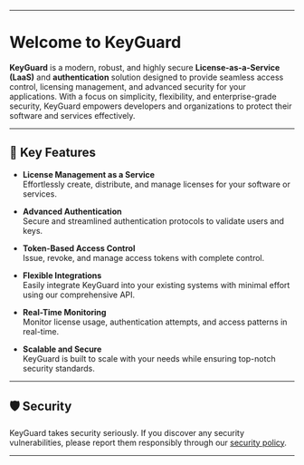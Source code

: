 
---

# Welcome to KeyGuard

**KeyGuard** is a modern, robust, and highly secure **License-as-a-Service (LaaS)** and **authentication** solution designed to provide seamless access control, licensing management, and advanced security for your applications. With a focus on simplicity, flexibility, and enterprise-grade security, KeyGuard empowers developers and organizations to protect their software and services effectively.

---

## 🌟 Key Features

- **License Management as a Service**  
  Effortlessly create, distribute, and manage licenses for your software or services.

- **Advanced Authentication**  
  Secure and streamlined authentication protocols to validate users and keys.

- **Token-Based Access Control**  
  Issue, revoke, and manage access tokens with complete control.

- **Flexible Integrations**  
  Easily integrate KeyGuard into your existing systems with minimal effort using our comprehensive API.

- **Real-Time Monitoring**  
  Monitor license usage, authentication attempts, and access patterns in real-time.

- **Scalable and Secure**  
  KeyGuard is built to scale with your needs while ensuring top-notch security standards.

---
## 🛡️ Security

KeyGuard takes security seriously. If you discover any security vulnerabilities, please report them responsibly through our [security policy](https://github.com/KeyGuard/KeyGuard/security).

---
